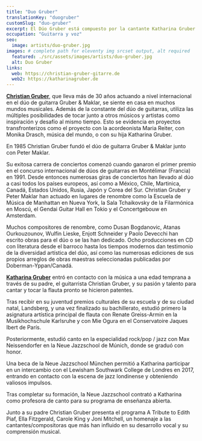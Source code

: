 ```yaml
---
title: "Duo Gruber"
translationKey: "duogruber"
customSlug: "duo-gruber"
excerpt: El Dúo Gruber está compuesto por la cantante Katharina Gruber y el guitarrista Christian Gruber, padre e hija y artistas internacionalmente premiados y reconocidos.
occupation: "Guitarra y voz"
seo:
  image: artists/duo-gruber.jpg
images: # complete path for eleventy img srcset output, alt required
  featured: ./src/assets/images/artists/duo-gruber.jpg
  alt: Duo Gruber
links:
  web: https://christian-gruber-gitarre.de
  web2: https://katharinagruber.de
---
```


**[Christian Gruber](https://www.fundaciongoethe.org/es/artistas/christian-gruber/)**, que lleva más de 30 años actuando a nivel internacional en el dúo de guitarra Gruber &amp; Maklar, se siente en casa en muchos mundos musicales. Además de la constante del dúo de guitarras, utiliza las múltiples posibilidades de tocar junto a otros músicos y artistas como inspiración y desafío al mismo tiempo. Esto se evidencia en proyectos transfronterizos como el proyecto con la acordeonista Maria Reiter, con Monika Drasch, música del mundo, o con su hija Katharina Gruber.

En 1985 Christian Gruber fundó el dúo de guitarra Gruber &amp; Maklar junto con Peter Maklar.

Su exitosa carrera de conciertos comenzó cuando ganaron el primer premio en el concurso internacional de dúos de guitarras en Montélimar (Francia) en 1991. Desde entonces numerosas giras de conciertos han llevado al dúo a casi todos los países europeos, así como a México, Chile, Martinica, Canadá, Estados Unidos, Rusia, Japón y Corea del Sur. Christian Gruber y Peter Maklar han actuado en lugares de renombre como la Escuela de Música de Manhattan en Nueva York, la Sala Tchaikovsky de la Filarmónica en Moscú, el Gendai Guitar Hall en Tokio y el Concertgebouw en Amsterdam.

Muchos compositores de renombre, como Dusan Bogdanovic, Atanas Ourkouzounov, Wulfin Lieske, Enjott Schneider y Paolo Devecchi han escrito obras para el dúo o se las han dedicado. Ocho producciones en CD con literatura desde el barroco hasta los tiempos modernos dan testimonio de la diversidad artística del dúo, así como las numerosas ediciones de sus propios arreglos de obras maestras seleccionadas publicadas por Doberman-Yppan/Canadá.

**[Katharina Gruber](https://www.fundaciongoethe.org/es/artistas/katharina-gruber/)** entró en contacto con la música a una edad temprana a través de su padre, el guitarrista Christian Gruber, y su pasión y talento para cantar y tocar la flauta pronto se hicieron patentes.

Tras recibir en su juventud premios culturales de su escuela y de su ciudad natal, Landsberg, y una vez finalizado su bachillerato, estudió primero la asignatura artística principal de flauta con Renate Greiss-Armin en la Musikhochschule Karlsruhe y con Mie Ogura en el Conservatoire Jaques Ibert de París.

Posteriormente, estudió canto en la especialidad rock/pop / jazz con Max Neissendorfer en la Neue Jazzschool de Múnich, donde se graduó con honor.

Una beca de la Neue Jazzschool München permitió a Katharina participar en un intercambio con el Lewisham Southwark College de Londres en 2017, entrando en contacto con la escena de jazz londinense y obteniendo valiosos impulsos.

Tras completar su formación, la Neue Jazzschool contrató a Katharina como profesora de canto para su programa de enseñanza abierta.

Junto a su padre Christian Gruber presenta el programa A Tribute to Edith Piaf, Ella Fitzgerald, Carole King y Joni Mitchell, un homenaje a las cantantes/compositoras que más han influido en su desarrollo vocal y su comprensión musical.
